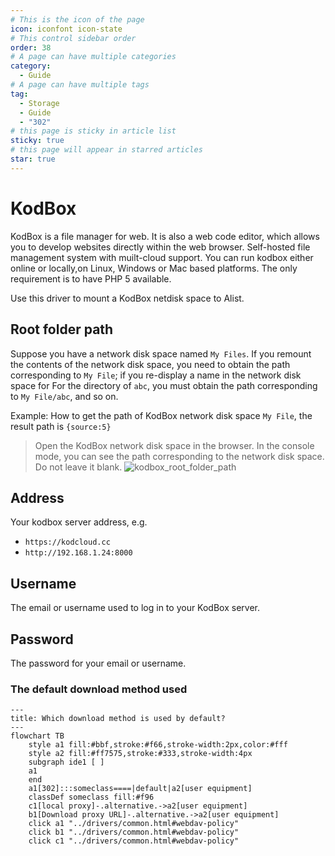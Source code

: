 ```yaml
---
# This is the icon of the page
icon: iconfont icon-state
# This control sidebar order
order: 38
# A page can have multiple categories
category:
  - Guide
# A page can have multiple tags
tag:
  - Storage
  - Guide
  - "302"
# this page is sticky in article list
sticky: true
# this page will appear in starred articles
star: true
---
```

# KodBox

KodBox is a file manager for web. It is also a web code editor, which allows you to develop websites directly within the web browser. Self-hosted file management system with muilt-cloud support. You can run kodbox either online or locally,on Linux, Windows or Mac based platforms. The only requirement is to have PHP 5 available.

Use this driver to mount a KodBox netdisk space to Alist.

## **Root folder path**

Suppose you have a network disk space named `My Files`. If you remount the contents of the network disk space, you need to obtain the path corresponding to `My File`; if you re-display a name in the network disk space for For the directory of `abc`, you must obtain the path corresponding to `My File/abc`, and so on.

Example: How to get the path of KodBox network disk space `My File`, the result path is `{source:5}`
> Open the KodBox network disk space in the browser. In the console mode, you can see the path corresponding to the network disk space. Do not leave it blank.
![kodbox_root_folder_path](/img/drivers/kodbox/kodbox_root_folder_path_en.jpg)

## **Address**

Your kodbox server address, e.g.
- `https://kodcloud.cc`
- `http://192.168.1.24:8000`

## **Username**

The email or username used to log in to your KodBox server.

## **Password**

The password for your email or username.

### **The default download method used**

```mermaid
---
title: Which download method is used by default?
---
flowchart TB
    style a1 fill:#bbf,stroke:#f66,stroke-width:2px,color:#fff
    style a2 fill:#ff7575,stroke:#333,stroke-width:4px
    subgraph ide1 [ ]
    a1
    end
    a1[302]:::someclass====|default|a2[user equipment]
    classDef someclass fill:#f96
    c1[local proxy]-.alternative.->a2[user equipment]
    b1[Download proxy URL]-.alternative.->a2[user equipment]
    click a1 "../drivers/common.html#webdav-policy"
    click b1 "../drivers/common.html#webdav-policy"
    click c1 "../drivers/common.html#webdav-policy"
```
